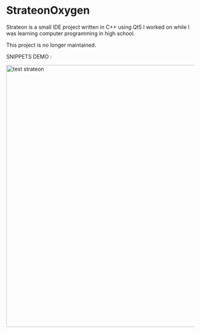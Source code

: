 # StrateonOxygen
Strateon is a small IDE project written in C++ using Qt5 I worked on while I was learning computer programming in high school.

This project is no longer maintained.


SNIPPETS DEMO :

<img src="https://user-images.githubusercontent.com/43089275/46300830-fb866f00-c5a4-11e8-9047-977908612acd.gif" alt="test strateon" width="700"/>
